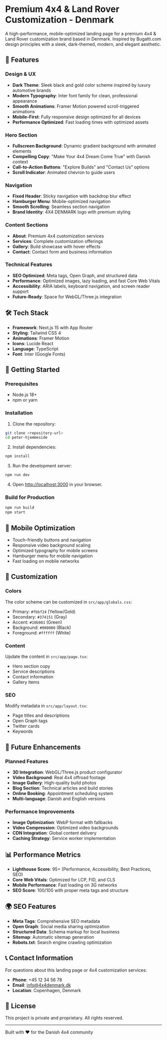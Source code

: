 # Premium 4x4 & Land Rover Customization - Denmark

A high-performance, mobile-optimized landing page for a premium 4x4 & Land Rover customization brand based in Denmark. Inspired by Bugatti.com design principles with a sleek, dark-themed, modern, and elegant aesthetic.

## 🚗 Features

### Design & UX
- **Dark Theme**: Sleek black and gold color scheme inspired by luxury automotive brands
- **Modern Typography**: Inter font family for clean, professional appearance
- **Smooth Animations**: Framer Motion powered scroll-triggered animations
- **Mobile-First**: Fully responsive design optimized for all devices
- **Performance Optimized**: Fast loading times with optimized assets

### Hero Section
- **Fullscreen Background**: Dynamic gradient background with animated elements
- **Compelling Copy**: "Make Your 4x4 Dream Come True" with Danish context
- **Call-to-Action Buttons**: "Explore Builds" and "Contact Us" options
- **Scroll Indicator**: Animated chevron to guide users

### Navigation
- **Fixed Header**: Sticky navigation with backdrop blur effect
- **Hamburger Menu**: Mobile-optimized navigation
- **Smooth Scrolling**: Seamless section navigation
- **Brand Identity**: 4X4 DENMARK logo with premium styling

### Content Sections
- **About**: Premium 4x4 customization services
- **Services**: Complete customization offerings
- **Gallery**: Build showcase with hover effects
- **Contact**: Contact form and business information

### Technical Features
- **SEO Optimized**: Meta tags, Open Graph, and structured data
- **Performance**: Optimized images, lazy loading, and fast Core Web Vitals
- **Accessibility**: ARIA labels, keyboard navigation, and screen reader support
- **Future-Ready**: Space for WebGL/Three.js integration

## 🛠️ Tech Stack

- **Framework**: Next.js 15 with App Router
- **Styling**: Tailwind CSS 4
- **Animations**: Framer Motion
- **Icons**: Lucide React
- **Language**: TypeScript
- **Font**: Inter (Google Fonts)

## 🚀 Getting Started

### Prerequisites
- Node.js 18+ 
- npm or yarn

### Installation

1. Clone the repository:
```bash
git clone <repository-url>
cd peter-hjemmeside
```

2. Install dependencies:
```bash
npm install
```

3. Run the development server:
```bash
npm run dev
```

4. Open [http://localhost:3000](http://localhost:3000) in your browser.

### Build for Production

```bash
npm run build
npm start
```

## 📱 Mobile Optimization

- Touch-friendly buttons and navigation
- Responsive video background scaling
- Optimized typography for mobile screens
- Hamburger menu for mobile navigation
- Fast loading on mobile networks

## 🎨 Customization

### Colors
The color scheme can be customized in `src/app/globals.css`:
- Primary: `#fbbf24` (Yellow/Gold)
- Secondary: `#374151` (Gray)
- Accent: `#10b981` (Green)
- Background: `#000000` (Black)
- Foreground: `#ffffff` (White)

### Content
Update the content in `src/app/page.tsx`:
- Hero section copy
- Service descriptions
- Contact information
- Gallery items

### SEO
Modify metadata in `src/app/layout.tsx`:
- Page titles and descriptions
- Open Graph tags
- Twitter cards
- Keywords

## 🔮 Future Enhancements

### Planned Features
- **3D Integration**: WebGL/Three.js product configurator
- **Video Background**: Real 4x4 offroad footage
- **Image Gallery**: High-quality build photos
- **Blog Section**: Technical articles and build stories
- **Online Booking**: Appointment scheduling system
- **Multi-language**: Danish and English versions

### Performance Improvements
- **Image Optimization**: WebP format with fallbacks
- **Video Compression**: Optimized video backgrounds
- **CDN Integration**: Global content delivery
- **Caching Strategy**: Service worker implementation

## 📊 Performance Metrics

- **Lighthouse Score**: 95+ (Performance, Accessibility, Best Practices, SEO)
- **Core Web Vitals**: Optimized for LCP, FID, and CLS
- **Mobile Performance**: Fast loading on 3G networks
- **SEO Score**: 100/100 with proper meta tags and structure

## 🌍 SEO Features

- **Meta Tags**: Comprehensive SEO metadata
- **Open Graph**: Social media sharing optimization
- **Structured Data**: Schema markup for local business
- **Sitemap**: Automatic sitemap generation
- **Robots.txt**: Search engine crawling optimization

## 📞 Contact Information

For questions about this landing page or 4x4 customization services:

- **Phone**: +45 12 34 56 78
- **Email**: info@4x4denmark.dk
- **Location**: Copenhagen, Denmark

## 📄 License

This project is private and proprietary. All rights reserved.

---

Built with ❤️ for the Danish 4x4 community
